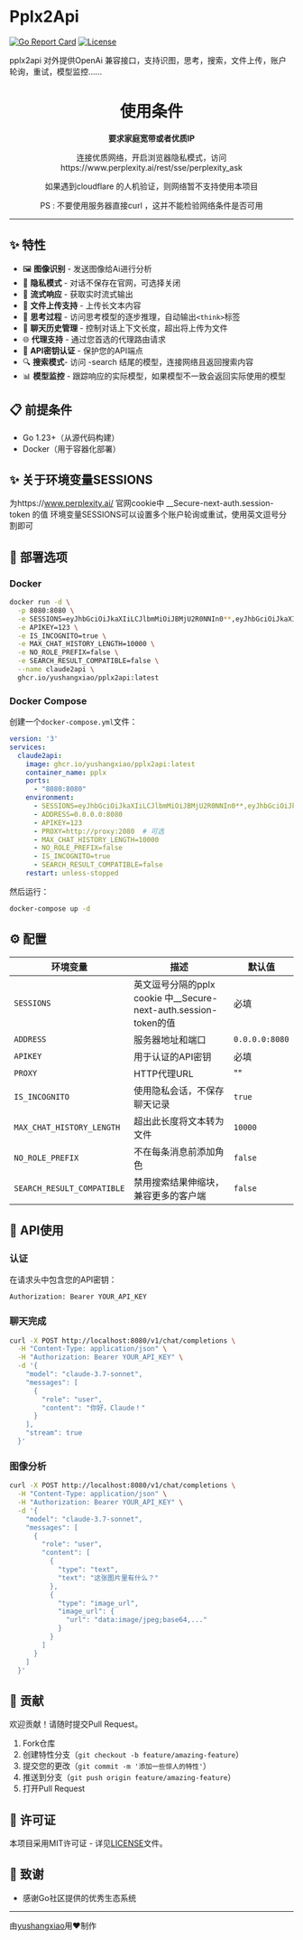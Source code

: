 

# Pplx2Api
[![Go Report Card](https://goreportcard.com/badge/github.com/yushangxiao/pplx2api)](https://goreportcard.com/report/github.com/yushangxiao/pplx2api)
[![License](https://img.shields.io/github/license/yushangxiao/pplx2api)](LICENSE)

pplx2api 对外提供OpenAi 兼容接口，支持识图，思考，搜索，文件上传，账户轮询，重试，模型监控……

<div align="center">  
  <h1>使用条件</h1>  
  <p><strong>要求家庭宽带或者优质IP</strong></p>  
  <p>连接优质网络，开启浏览器隐私模式，访问 https://www.perplexity.ai/rest/sse/perplexity_ask</p>  
  <p>如果遇到cloudflare 的人机验证，则网络暂不支持使用本项目</p>  
  <p>PS : 不要使用服务器直接curl ，这并不能检验网络条件是否可用</p>  
  <hr>  
</div> 



## ✨ 特性
- 🖼️ **图像识别** - 发送图像给Ai进行分析
- 📝 **隐私模式** - 对话不保存在官网，可选择关闭
- 🌊 **流式响应** - 获取实时流式输出
- 📁 **文件上传支持** - 上传长文本内容
- 🧠 **思考过程** - 访问思考模型的逐步推理，自动输出`<think>`标签
- 🔄 **聊天历史管理** - 控制对话上下文长度，超出将上传为文件
- 🌐 **代理支持** - 通过您首选的代理路由请求
- 🔐 **API密钥认证** - 保护您的API端点
- 🔍 **搜索模式**- 访问 -search 结尾的模型，连接网络且返回搜索内容
- 📊 **模型监控** - 跟踪响应的实际模型，如果模型不一致会返回实际使用的模型
 ## 📋 前提条件
 - Go 1.23+（从源代码构建）
 - Docker（用于容器化部署）

## ✨ 关于环境变量SESSIONS
  为https://www.perplexity.ai/ 官网cookie中 __Secure-next-auth.session-token 的值
  环境变量SESSIONS可以设置多个账户轮询或重试，使用英文逗号分割即可

 
 ## 🚀 部署选项
 ### Docker
 ```bash
 docker run -d \
   -p 8080:8080 \
   -e SESSIONS=eyJhbGciOiJkaXIiLCJlbmMiOiJBMjU2R0NNIn0**,eyJhbGciOiJkaXIiLCJlbmMiOiJBMjU2R0NNIn0** \
   -e APIKEY=123 \
   -e IS_INCOGNITO=true \
   -e MAX_CHAT_HISTORY_LENGTH=10000 \
   -e NO_ROLE_PREFIX=false \
   -e SEARCH_RESULT_COMPATIBLE=false \
   --name claude2api \
   ghcr.io/yushangxiao/pplx2api:latest
 ```
 
 ### Docker Compose
 创建一个`docker-compose.yml`文件：
 ```yaml
 version: '3'
 services:
   claude2api:
     image: ghcr.io/yushangxiao/pplx2api:latest
     container_name: pplx
     ports:
       - "8080:8080"
     environment:
       - SESSIONS=eyJhbGciOiJkaXIiLCJlbmMiOiJBMjU2R0NNIn0**,eyJhbGciOiJkaXIiLCJlbmMiOiJBMjU2R0NNIn0**
       - ADDRESS=0.0.0.0:8080
       - APIKEY=123
       - PROXY=http://proxy:2080  # 可选
       - MAX_CHAT_HISTORY_LENGTH=10000
       - NO_ROLE_PREFIX=false
       - IS_INCOGNITO=true
       - SEARCH_RESULT_COMPATIBLE=false
     restart: unless-stopped
 ```
 然后运行：
 ```bash
 docker-compose up -d
 ```
 
 ## ⚙️ 配置
 | 环境变量 | 描述 | 默认值 |
 |----------------------|-------------|---------|
 | `SESSIONS` | 英文逗号分隔的pplx cookie 中__Secure-next-auth.session-token的值 | 必填 |
 | `ADDRESS` | 服务器地址和端口 | `0.0.0.0:8080` |
 | `APIKEY` | 用于认证的API密钥 | 必填 |
 | `PROXY` | HTTP代理URL | "" |
 | `IS_INCOGNITO` | 使用隐私会话，不保存聊天记录 | `true` |
 | `MAX_CHAT_HISTORY_LENGTH` | 超出此长度将文本转为文件 | `10000` |
 | `NO_ROLE_PREFIX` |不在每条消息前添加角色 | `false` |
 | `SEARCH_RESULT_COMPATIBLE` |禁用搜索结果伸缩块，兼容更多的客户端 | `false` |

 
 ## 📝 API使用
 ### 认证
 在请求头中包含您的API密钥：
 ```
 Authorization: Bearer YOUR_API_KEY
 ```
 
 ### 聊天完成
 ```bash
 curl -X POST http://localhost:8080/v1/chat/completions \
   -H "Content-Type: application/json" \
   -H "Authorization: Bearer YOUR_API_KEY" \
   -d '{
     "model": "claude-3.7-sonnet",
     "messages": [
       {
         "role": "user",
         "content": "你好，Claude！"
       }
     ],
     "stream": true
   }'
 ```
 
 ### 图像分析
 ```bash
 curl -X POST http://localhost:8080/v1/chat/completions \
   -H "Content-Type: application/json" \
   -H "Authorization: Bearer YOUR_API_KEY" \
   -d '{
     "model": "claude-3.7-sonnet",
     "messages": [
       {
         "role": "user",
         "content": [
           {
             "type": "text",
             "text": "这张图片里有什么？"
           },
           {
             "type": "image_url",
             "image_url": {
               "url": "data:image/jpeg;base64,..."
             }
           }
         ]
       }
     ]
   }'
 ```
 
 ## 🤝 贡献
 欢迎贡献！请随时提交Pull Request。
 1. Fork仓库
 2. 创建特性分支（`git checkout -b feature/amazing-feature`）
 3. 提交您的更改（`git commit -m '添加一些惊人的特性'`）
 4. 推送到分支（`git push origin feature/amazing-feature`）
 5. 打开Pull Request
 
 ## 📄 许可证
 本项目采用MIT许可证 - 详见[LICENSE](LICENSE)文件。
 
 ## 🙏 致谢
 - 感谢Go社区提供的优秀生态系统
 
 ---
 由[yushangxiao](https://github.com/yushangxiao)用❤️制作
</details
